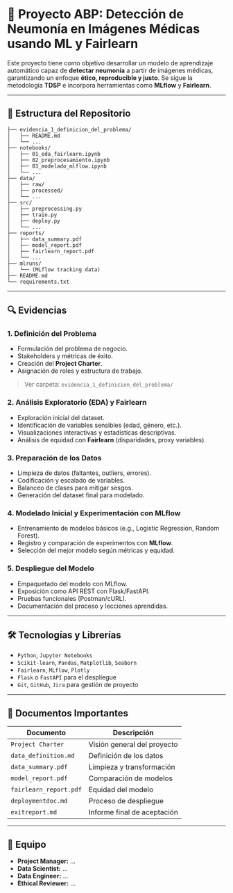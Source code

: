 
# 🧠 Proyecto ABP: Detección de Neumonía en Imágenes Médicas usando ML y Fairlearn

Este proyecto tiene como objetivo desarrollar un modelo de aprendizaje automático capaz de **detectar neumonía** a partir de imágenes médicas, garantizando un enfoque **ético, reproducible y justo**. Se sigue la metodología **TDSP** e incorpora herramientas como **MLflow** y **Fairlearn**.

---

## 📁 Estructura del Repositorio

```
├── evidencia_1_definicion_del_problema/
│   ├── README.md
│   └── ...
├── notebooks/
│   ├── 01_eda_fairlearn.ipynb
│   ├── 02_preprocesamiento.ipynb
│   ├── 03_modelado_mlflow.ipynb
│   └── ...
├── data/
│   ├── raw/
│   ├── processed/
│   └── ...
├── src/
│   ├── preprocessing.py
│   ├── train.py
│   ├── deploy.py
│   └── ...
├── reports/
│   ├── data_summary.pdf
│   ├── model_report.pdf
│   ├── fairlearn_report.pdf
│   └── ...
├── mlruns/
│   └── (MLflow tracking data)
├── README.md
└── requirements.txt
```

---

## 🔍 Evidencias

### 1. Definición del Problema
- Formulación del problema de negocio.
- Stakeholders y métricas de éxito.
- Creación del **Project Charter**.
- Asignación de roles y estructura de trabajo.
> Ver carpeta: `evidencia_1_definicion_del_problema/`

### 2. Análisis Exploratorio (EDA) y Fairlearn
- Exploración inicial del dataset.
- Identificación de variables sensibles (edad, género, etc.).
- Visualizaciones interactivas y estadísticas descriptivas.
- Análisis de equidad con **Fairlearn** (disparidades, proxy variables).

### 3. Preparación de los Datos
- Limpieza de datos (faltantes, outliers, errores).
- Codificación y escalado de variables.
- Balanceo de clases para mitigar sesgos.
- Generación del dataset final para modelado.

### 4. Modelado Inicial y Experimentación con MLflow
- Entrenamiento de modelos básicos (e.g., Logistic Regression, Random Forest).
- Registro y comparación de experimentos con **MLflow**.
- Selección del mejor modelo según métricas y equidad.

### 5. Despliegue del Modelo
- Empaquetado del modelo con MLflow.
- Exposición como API REST con Flask/FastAPI.
- Pruebas funcionales (Postman/cURL).
- Documentación del proceso y lecciones aprendidas.

---

## 🛠️ Tecnologías y Librerías

- `Python`, `Jupyter Notebooks`
- `Scikit-learn`, `Pandas`, `Matplotlib`, `Seaborn`
- `Fairlearn`, `MLflow`, `Plotly`
- `Flask` o `FastAPI` para el despliegue
- `Git`, `GitHub`, `Jira` para gestión de proyecto

---

## 📑 Documentos Importantes

| Documento | Descripción |
|----------|-------------|
| `Project Charter` | Visión general del proyecto |
| `data_definition.md` | Definición de los datos |
| `data_summary.pdf` | Limpieza y transformación |
| `model_report.pdf` | Comparación de modelos |
| `fairlearn_report.pdf` | Equidad del modelo |
| `deploymentdoc.md` | Proceso de despliegue |
| `exitreport.md` | Informe final de aceptación |

---

## 👥 Equipo

- **Project Manager:** ...
- **Data Scientist:** ...
- **Data Engineer:** ...
- **Ethical Reviewer:** ...
